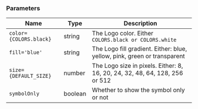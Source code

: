 ### Parameters

| Name                   | Type    | Description                                                                 |
| ---------------------- | ------- | --------------------------------------------------------------------------- |
| `color={COLORS.black}` | string  | The Logo color. Either `COLORS.black or COLORS.white`                       |
| `fill='blue'`          | string  | The Logo fill gradient. Either: blue, yellow, pink, green or transparent    |
| `size={DEFAULT_SIZE}`  | number  | The Logo size in pixels. Either: 8, 16, 20, 24, 32, 48, 64, 128, 256 or 512 |
| `symbolOnly`           | boolean | Whether to show the symbol only or not                                      |
